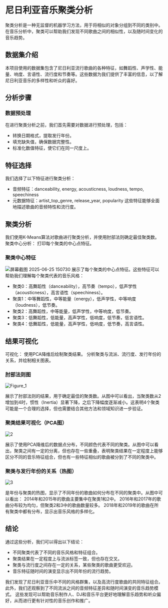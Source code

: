 # 尼日利亚音乐聚类分析

聚类分析是一种无监督的机器学习方法，用于将相似的对象分组到不同的类别中。在音乐分析中，聚类可以帮助我们发现不同歌曲之间的相似性，以及随时间变化的音乐趋势。

## 数据集介绍

本项目使用的数据集包含了尼日利亚流行歌曲的各种特征，如舞蹈性、声学性、能量、响度、言语性、流行度和节奏等。这些数据为我们提供了丰富的信息，以了解尼日利亚音乐的多样性和听众的喜好。

## 分析步骤

### 数据预处理

在进行聚类分析之前，我们首先需要对数据进行预处理，包括：

- 转换日期格式，提取发行年份。
- 填充缺失值，确保数据完整性。
- 标准化数值特征，使它们在同一尺度上。

## 特征选择

我们选择了以下特征进行聚类分析：
* 音频特征：danceability, energy, acousticness, loudness, tempo, speechiness
* 元数据特征：artist_top_genre, release_year, popularity
这些特征能够全面地描述歌曲的音频特性和流行度。

## 聚类分析

我们使用K-Means算法对歌曲进行聚类分析，并使用肘部法则确定最佳聚类数。
聚类中心分析： 打印每个聚类的中心点特征。

### 聚类中心特征
![屏幕截图 2025-06-25 150730](https://github.com/user-attachments/assets/7ba45ffb-9912-4768-afb7-e66ae22e8895)
展示了每个聚类的中心点特征。这些特征可以帮助我们理解每个聚类代表的音乐风格：

* 聚类0：高舞蹈性（danceability），高节奏（tempo），低声学性（acousticness），高言语性（speechiness）。
* 聚类1：中等舞蹈性，中等能量（energy），低声学性，中等响度（loudness），低节奏。
* 聚类2：高舞蹈性，中等能量，低声学性，中等响度，低节奏。
* 聚类3：低舞蹈性，低能量，高声学性，低响度，低节奏，低言语性。
* 聚类4：低舞蹈性，低能量，高声学性，低响度，低节奏，高言语性。

## 结果可视化
可视化：
使用PCA降维后绘制聚类结果。
分析聚类与流派、流行度、发行年份的关系，并绘制相关图表。

###  肘部法则图
![Figure_1](https://github.com/user-attachments/assets/881cd37b-2593-4f3f-a1ae-e544f608aebd)

展示了肘部法则的结果，用于确定最佳的聚类数。从图中可以看出，当聚类数从2增加到4时，惯性（Inertia）显著下降，之后下降幅度逐渐减小。这表明4个聚类可能是一个合理的选择，但也需要结合其他方法和领域知识进一步验证。

### 聚类结果可视化（PCA图）
![2](https://github.com/user-attachments/assets/0abb7656-77bd-44a5-a630-dffb61e1ed13)


展示了使用PCA降维后的数据点分布，不同颜色代表不同的聚类。从图中可以看出，聚类之间有一定的分离，但也存在一些重叠，表明聚类结果在一定程度上能够区分不同的音乐特征组合，但也有一些特征相似的歌曲被分到了不同的聚类中。

### 聚类与发行年份的关系（热图）
![3](https://github.com/user-attachments/assets/3c5c54a4-6104-47a7-a16f-9396a26015cf)

是年份与聚类的热图，显示了不同年份的歌曲如何分布在不同的聚类中。从图中可以看出：
2014年和2015年的歌曲主要集中在聚类1和2中。
2016年和2017年的歌曲分布较为均匀，但聚类2和3中的歌曲数量较多。
2018年和2019年的歌曲在所有聚类中都有分布，显示出音乐风格的多样化。

## 结论
通过这些分析，我们可以得出以下结论：
* 不同聚类代表了不同的音乐风格和特征组合。
* 聚类结果在一定程度上与流派标签一致，但也存在交叉。
* 聚类与流行度之间存在一定的关系，某些聚类的歌曲更受欢迎。
* 音乐特征随时间的演变显示出不同年份的流行趋势。

我们发现了尼日利亚音乐中不同的风格群集，以及高流行度歌曲的共同特征组合。此外，我们还观察到了不同流派之间的音频特征差异和随时间演变的音乐趋势模式。
这些发现可以帮助音乐制作人、DJ和音乐平台更好地理解音乐趋势和听众偏好，从而进行更有针对性的音乐创作和推广。
